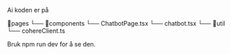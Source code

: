 Ai koden er på

📁pages
    └── 📁components
        └── ChatbotPage.tsx
    └── chatbot.tsx
    └── 📁util
        └── cohereClient.ts

Bruk npm run dev for å se den.